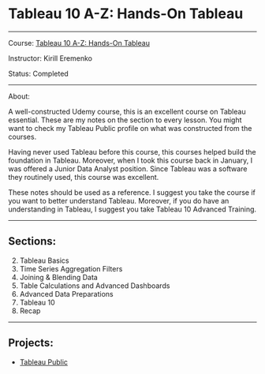 # Tableau 10 A-Z: Hands-On Tableau
---
Course: [Tableau 10 A-Z: Hands-On Tableau](https://www.udemy.com/tableau10/)

Instructor: Kirill Eremenko

Status: Completed

---
About:

A well-constructed Udemy course, this is an excellent course on Tableau essential. These are my notes on the section to every lesson. You might want to check my Tableau Public profile on what was constructed from the courses.

Having never used Tableau before this course, this courses helped build the foundation in Tableau. Moreover, when I took this course back in January, I was offered a Junior Data Analyst position. Since Tableau was a software they routinely used, this course was excellent.

These notes should be used as a reference. I suggest you take the course if you want to better understand Tableau. Moreover, if you do have an understanding in Tableau, I suggest you take Tableau 10 Advanced Training.

---
## Sections:
2. Tableau Basics
3. Time Series Aggregation Filters
4. Joining & Blending Data
5. Table Calculations and Advanced Dashboards
6. Advanced Data Preparations
7. Tableau 10
8. Recap

---
## Projects:
- [Tableau Public](https://public.tableau.com/profile/alex8673#!/)
